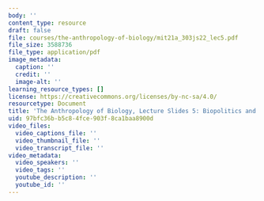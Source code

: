 ```yaml
---
body: ''
content_type: resource
draft: false
file: courses/the-anthropology-of-biology/mit21a_303js22_lec5.pdf
file_size: 3588736
file_type: application/pdf
image_metadata:
  caption: ''
  credit: ''
  image-alt: ''
learning_resource_types: []
license: https://creativecommons.org/licenses/by-nc-sa/4.0/
resourcetype: Document
title: 'The Anthropology of Biology, Lecture Slides 5: Biopolitics and Reproduction'
uid: 97bfc36b-b5c8-4fce-903f-8ca1baa8900d
video_files:
  video_captions_file: ''
  video_thumbnail_file: ''
  video_transcript_file: ''
video_metadata:
  video_speakers: ''
  video_tags: ''
  youtube_description: ''
  youtube_id: ''
---
```

